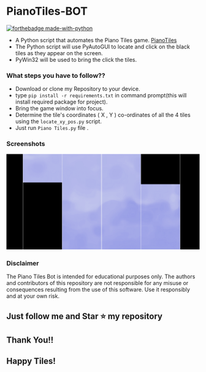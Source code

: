 # PianoTiles-BOT
[![forthebadge made-with-python](http://ForTheBadge.com/images/badges/made-with-python.svg)](https://www.python.org/)                 

- A Python script that automates the Piano Tiles game. [PianoTiles](https://lagged.com/en/g/magic-tiles) 
- The Python script will use PyAutoGUI to locate and click on the black tiles as they appear on the screen.
- PyWin32 will be used to bring the click the tiles.

### What steps you have to follow??

- Download or clone my Repository to your device.
- type `pip install -r requirements.txt` in command prompt(this will install required package for project).
- Bring the game window into focus.
- Determine the tile's coordinates ( X , Y ) co-ordinates of all the 4 tiles using the `locate_xy_pos.py` script.  
- Just run `Piano Tiles.py` file .
  

### Screenshots

<img src='https://github.com/MusadiqPasha/PianoTiles/blob/main/tiles.png'>

### Disclaimer
The Piano Tiles Bot is intended for educational purposes only. The authors and contributors of this repository are not responsible for any misuse or consequences resulting from the use of this software. Use it responsibly and at your own risk.


## Just follow me and Star ⭐ my repository 
## Thank You!!
## Happy Tiles!
